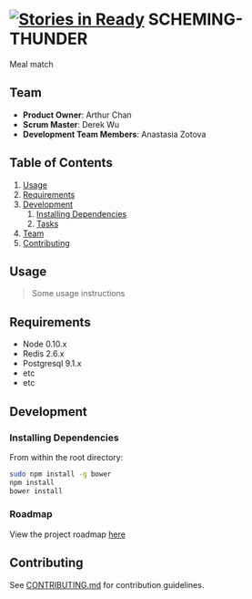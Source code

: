[![Stories in Ready](https://badge.waffle.io/SCHEMING-THUNDER/SCHEMING-THUNDER.png?label=ready&title=Ready)](https://waffle.io/SCHEMING-THUNDER/SCHEMING-THUNDER)
SCHEMING-THUNDER
================

Meal match

## Team

  - __Product Owner__: Arthur Chan
  - __Scrum Master__: Derek Wu
  - __Development Team Members__: Anastasia Zotova

## Table of Contents

1. [Usage](#Usage)
1. [Requirements](#requirements)
1. [Development](#development)
    1. [Installing Dependencies](#installing-dependencies)
    1. [Tasks](#tasks)
1. [Team](#team)
1. [Contributing](#contributing)

## Usage

> Some usage instructions

## Requirements

- Node 0.10.x
- Redis 2.6.x
- Postgresql 9.1.x
- etc
- etc

## Development

### Installing Dependencies

From within the root directory:

```sh
sudo npm install -g bower
npm install
bower install
```

### Roadmap

View the project roadmap [here](LINK_TO_PROJECT_ISSUES)


## Contributing

See [CONTRIBUTING.md](CONTRIBUTING.md) for contribution guidelines.

